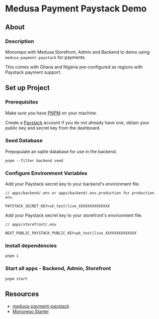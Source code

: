 # Medusa Payment Paystack Demo

## About

### Description

Monorepo with Medusa Storefront, Admin and Backend to demo using `medusa-payment-paystack` for payments.

This comes with Ghana and Nigeria pre-configured as regions with Paystack payment support.

## Set up Project

### Prerequisites

Make sure you have [PNPM](https://pnpm.io/installation) on your machine.

Create a [Paystack](https://paystack.com/) account if you do not already have one, obtain your public key and secret key from the dashboard.

### Seed Database

Prepopulate an sqlite database for use in the backend.

```shell
pnpm --filter backend seed
```

### Configure Environment Variables

Add your Paystack secret key to your backend's environment file.

```
// apps/backend/.env or apps/backend/.env.production for production env.

PAYSTACK_SECRET_KEY=sk_test|live_XXXXXXXXXXXXXX
```

Add your Paystack secret key to your storefront's environment file.

```
// apps/storefront/.env

NEXT_PUBLIC_PAYSTACK_PUBLIC_KEY=pk_test|live_XXXXXXXXXXXXXX
```

### Install dependencies

```
pnpm i
```

### Start all apps - Backend, Admin, Storefront

```
pnpm start
```

## Resources

- [medusa-payment-paystack](https://www.npmjs.com/package/medusa-payment-paystack)
- [Monorepo Starter](https://github.com/dalenguyen/medusa-monorepo)
